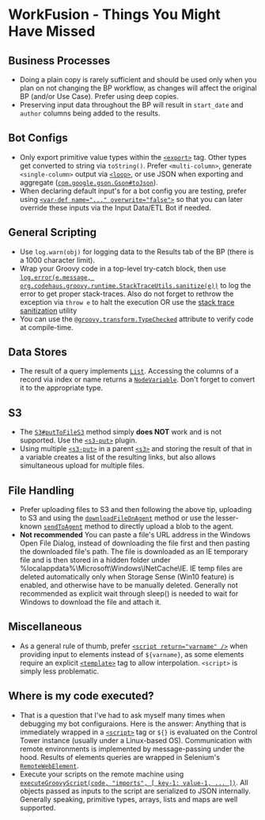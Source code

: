 # WorkFusion - Things You Might Have Missed

## Business Processes
- Doing a plain copy is rarely sufficient and should be used only when you plan on not changing the BP workflow, as changes will affect the original BP (and/or Use Case). Prefer using deep copies.
- Preserving input data throughout the BP will result in `start_date` and `author` columns being added to the results. 

## Bot Configs
- Only export primitive value types within the [`<export>`](https://kb.workfusion.com/display/WF/export) tag. Other types get converted to string via `toString()`. Prefer `<multi-column>`, generate `<single-column>` output via [`<loop>`](http://web-harvest.sourceforge.net/manual.php#loop), or use JSON when exporting and aggregate ([`com.google.gson.Gson#toJson`](https://static.javadoc.io/com.google.code.gson/gson/2.8.5/com/google/gson/Gson.html#toJson-com.google.gson.JsonElement-)).
- When declaring default input's for a bot config you are testing, prefer using [`<var-def name="..." overwrite="false">`](http://web-harvest.sourceforge.net/manual.php#var-def) so that you can later override these inputs via the Input Data/ETL Bot if needed. 

## General Scripting
- Use `log.warn(obj)` for logging data to the Results tab of the BP (there is a 1000 character limit). 
- Wrap your Groovy code in a top-level try-catch block, then use [`log.error(e.message, org.codehaus.groovy.runtime.StackTraceUtils.sanitize(e))`](http://docs.groovy-lang.org/2.2.1/html/api/org/codehaus/groovy/runtime/StackTraceUtils.html#sanitize(java.lang.Throwable)) to log the error to get proper stack-traces. Also do not forget to rethrow the exception via `throw e` to halt the execution OR use the [stack trace sanitization](https://github.com/veselink1/WorkFusion-Reusable-Bot-Tasks/blob/master/scripts/sanitize-stacktraces.groovy) utility
- You can use the [`@groovy.transform.TypeChecked`](http://docs.groovy-lang.org/latest/html/gapi/groovy/transform/TypeChecked.html) attribute to verify code at compile-time. 

## Data Stores
- The result of a query implements [`List`](https://docs.oracle.com/javase/8/docs/api/java/util/List.html). Accessing the columns of a record via index or name returns a [`NodeVariable`](http://web-harvest.sourceforge.net/doc/org/webharvest/runtime/variables/NodeVariable.html). Don't forget to convert it to the appropriate type.

## S3
- The [`S3#putToFileS3`](https://workfusion-docs.s3.amazonaws.com/rpa-simplified-api/latest/com/workfusion/rpa/helpers/S3.html#uploadFileS3-java.lang.String-java.lang.String-java.lang.String-java.lang.String-java.lang.String-java.lang.String-java.lang.String-com.workfusion.rpa.helpers.S3OverwriteStrategy-) method simply **does NOT** work and is not supported. Use the [`<s3-put>`](https://kb.workfusion.com/display/WF/S3+Plugins#S3Plugins-s3-put) plugin. 
- Using multiple [`<s3-put>`](https://kb.workfusion.com/display/WF/S3+Plugins#S3Plugins-s3-put) in a parent [`<s3>`](https://kb.workfusion.com/display/WF/S3+Plugins#S3Plugins-s3) and storing the result of that in a variable creates a list of the resulting links, but also allows simultaneous upload for multiple files.

## File Handling
- Prefer uploading files to S3 and then following the above tip, uploading to S3 and using the [`downloadFileOnAgent`](https://workfusion-docs.s3.amazonaws.com/rpa-simplified-api/latest/com/workfusion/rpa/helpers/RPA.html#downloadFileOnAgent-java.lang.String-) method or use the lesser-known [`sendToAgent`](https://workfusion-docs.s3.amazonaws.com/rpa-simplified-api/latest/com/workfusion/rpa/helpers/RPA.html#sendToAgent-java.lang.String-) method to directly upload a blob to the agent.
- **Not recommended** You can paste a file's URL address in the Windows Open File Dialog, instead of downloading the file first and then pasting the downloaded file's path. The file is downloaded as an IE temporary file and is then stored in a hidden folder under %localappdata%\Microsoft\Windows\INetCache\IE\. IE temp files are deleted automatically only when Storage Sense (Win10 feature) is enabled, and otherwise have to be manually deleted. Generally not recommended as explicit wait through sleep() is needed to wait for Windows to download the file and attach it.

## Miscellaneous
- As a general rule of thumb, prefer [`<script return="varname" />`](http://web-harvest.sourceforge.net/manual.php#script) when providing input to elements instead of `${varname}`, as some elements require an explicit [`<template>`](http://web-harvest.sourceforge.net/manual.php#template) tag to allow interpolation. `<script>` is simply less problematic. 

## Where is my code executed?
- That is a question that I've had to ask myself many times when debugging my bot configuraions. Here is the answer: Anything that is immediately wrapped in a [`<script>`](http://web-harvest.sourceforge.net/manual.php#script) tag or `${}` is evaluated on the Control Tower instance (usually under a Linux-based OS). Communication with remote environments is implemented by message-passing under the hood. Results of elements queries are wrapped in Selenium's [`RemoteWebElement`](https://seleniumhq.github.io/selenium/docs/api/java/org/openqa/selenium/remote/RemoteWebElement.html). 
- Execute your scripts on the remote machine using [`executeGroovyScript(code, "imports", [ key-1: value-1, ... ])`](https://kb.workfusion.com/display/RPA/Execute+Groovy+Script). All objects passed as inputs to the script are serialized to JSON internally. Generally speaking, primitive types, arrays, lists and maps are well supported.
